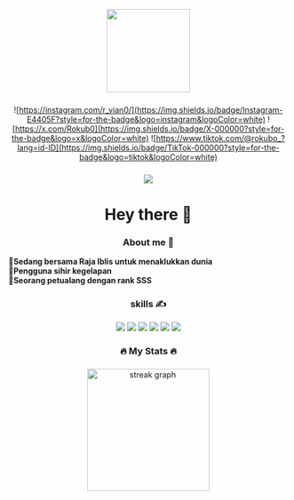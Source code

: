 <div align="center">
  <img height="150" src="https://media.giphy.com/media/M9gbBd9nbDrOTu1Mqx/giphy.gif"  />
</div>

###

<div align="center">

![https://instagram.com/r_vian0/](https://img.shields.io/badge/Instagram-E4405F?style=for-the-badge&logo=instagram&logoColor=white) ![https://x.com/Rokub0](https://img.shields.io/badge/X-000000?style=for-the-badge&logo=x&logoColor=white) ![https://www.tiktok.com/@rokubo_?lang=id-ID](https://img.shields.io/badge/TikTok-000000?style=for-the-badge&logo=tiktok&logoColor=white)
</div>

###

<div align="center">
  <img src="https://visitor-badge.laobi.icu/badge?page_id=${VianRo}"  />
</div>

###

<h1 align="center">Hey there 👋</h1>

###
<!-- <div align="center">
<img src="https://raw.githubusercontent.com/VianRo/VianRo/output/snake.svg" alt="Snake animation" />
</div> -->
<!-- <h1 align="center">Hi there 👋 I'm Raditya 🙋‍♂️🧑‍🦱</h1>

![header](IMG/github-header-image.png)
 -->

<div align="center">

<h3> About me 🤔 </h3>

</div>

💠**Sedang bersama Raja Iblis untuk menaklukkan dunia <br>
💠Pengguna sihir kegelapan<br>
💠Seorang petualang dengan rank SSS**

<div align="center">

<h3> skills ✍️ </h3>

<img src="https://img.shields.io/badge/ChatGPT-74aa9c?style=for-the-badge&logo=openai&logoColor=white" />
<img src="https://img.shields.io/badge/github%20copilot-000000?style=for-the-badge&logo=githubcopilot&logoColor=white" />
<img src="https://img.shields.io/badge/HTML5-E34F26?style=for-the-badge&logo=html5&logoColor=white" />
<img src="https://img.shields.io/badge/Python-FFD43B?style=for-the-badge&logo=python&logoColor=blue" />
<img src="https://img.shields.io/badge/PHP-777BB4?style=for-the-badge&logo=php&logoColor=white" />
<img src="https://img.shields.io/badge/Laravel-FF2D20?style=for-the-badge&logo=laravel&logoColor=white" />

<h3 align="center">🔥   My Stats 🔥   </h3>

###

<div align="center">
  <img src="https://streak-stats.demolab.com?user=VianRo&locale=en&mode=daily&theme=dark&hide_border=false&border_radius=5&order=3" height="220" alt="streak graph"  />
</div>
